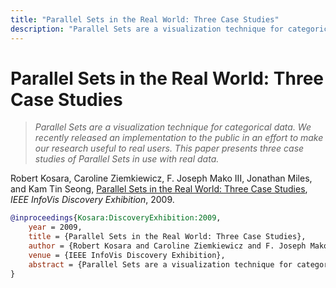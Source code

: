 ```yaml
---
title: "Parallel Sets in the Real World: Three Case Studies"
description: "Parallel Sets are a visualization technique for categorical data. We recently released an implementation to the public in an effort to make our research useful to real users. This paper presents three case studies of Parallel Sets in use with real data."
---
```


# Parallel Sets in the Real World: Three Case Studies

> _Parallel Sets are a visualization technique for categorical data. We recently released an implementation to the public in an effort to make our research useful to real users. This paper presents three case studies of Parallel Sets in use with real data._

Robert Kosara, Caroline Ziemkiewicz, F. Joseph Mako III, Jonathan Miles, and Kam Tin Seong, <a href="https://media.eagereyes.org/papers/2009/Kosara-DiscoveryExhibition-2009.pdf" target="_blank">Parallel Sets in the Real World: Three Case Studies</a>, _IEEE InfoVis Discovery Exhibition_, 2009.


```bibtex
@inproceedings{Kosara:DiscoveryExhibition:2009,
	year = 2009,
	title = {Parallel Sets in the Real World: Three Case Studies},
	author = {Robert Kosara and Caroline Ziemkiewicz and F. Joseph Mako III and Jonathan Miles and Kam Tin Seong},
	venue = {IEEE InfoVis Discovery Exhibition},
	abstract = {Parallel Sets are a visualization technique for categorical data. We recently released an implementation to the public in an effort to make our research useful to real users. This paper presents three case studies of Parallel Sets in use with real data.},
}
```

